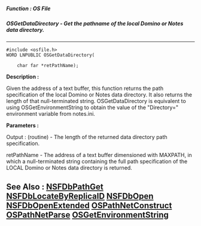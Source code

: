 ##### Function : OS File
##### OSGetDataDirectory - Get the pathname of the local Domino or Notes data directory.
---
```
#include <osfile.h>
WORD LNPUBLIC OSGetDataDirectory(

	char far *retPathName);
```
**Description :**

Given the address of a text buffer, this function returns the path 
specification of the local Domino or Notes data directory.  It also returns the 
length of that null-terminated string.  OSGetDataDirectory is equivalent to 
using OSGetEnvironmentString to obtain the value of the "Directory=" 
environment variable from notes.ini.

**Parameters :**

Output :
(routine)  -  The length of the returned data directory path specification.


retPathName  -  The address of a text buffer dimensioned with MAXPATH, in which a null-terminated string containing the full path specification of the LOCAL Domino or Notes data directory is returned.


**See Also :**
[NSFDbPathGet](/reference/Func/NSFDbPathGet)
[NSFDbLocateByReplicaID](/reference/Func/NSFDbLocateByReplicaID)
[NSFDbOpen](/reference/Func/NSFDbOpen)
[NSFDbOpenExtended](/reference/Func/NSFDbOpenExtended)
[OSPathNetConstruct](/reference/Func/OSPathNetConstruct)
[OSPathNetParse](/reference/Func/OSPathNetParse)
[OSGetEnvironmentString](/reference/Func/OSGetEnvironmentString)
---
